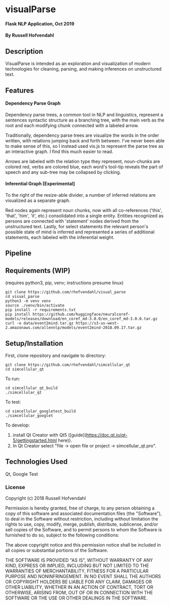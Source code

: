 # visualParse

#### Flask NLP Application, Oct 2019

#### By Russell Hofvendahl

## Description

VisualParse is intended as an exploration and visualization of modern technologies for cleaning, parsing, and making inferences on unstructured text.

## Features
#### Dependency Parse Graph
Dependency parse trees, a common tool in NLP and linguistics, represent a sentences syntactic structure as a branching tree, with the main verb as the root and each modifying chunk connected with a labeled arrow.

Traditionally, dependency parse trees are visualize the words in the order written, with relations jumping back and forth between. I've never been able to make sense of this, so I instead used vis.js to represent the parse tree as an interactive graph. I find this much easier to read.

Arrows are labeled with the relation type they represent, noun-chunks are colored red, verbs are colored blue, each word's tool-tip reveals the part of speech and any sub-tree may be collapsed by clicking.

#### Inferential Graph [Experimental]
To the right of the resize-able divider, a number of inferred relations are visualized as a separate graph.

Red nodes again represent noun chunks, now with all co-references ('this', 'that', 'him', 'it', etc.) consolidated into a single entity. Entities recognized as persons are connected with 'statement' nodes derived from the unstructured text. Lastly, for select statements the relevant person's possible state of mind is inferred and represented a series of additional statements, each labeled with the inferential weight.

## Pipeline

## Requirements (WIP)
(requires python3, pip, venv; instructions presume linux)
```
git clone https://github.com/rhofvendahl/visual_parse
cd visual_parse
python3 -m venv venv
source ./venv/bin/activate
pip install -r requirements.txt
pip install https://github.com/huggingface/neuralcoref-models/releases/download/en_coref_md-3.0.0/en_coref_md-3.0.0.tar.gz
curl -o data/event2mind.tar.gz https://s3-us-west-2.amazonaws.com/allennlp/models/event2mind-2018.09.17.tar.gz
```

## Setup/Installation

First, clone repository and navigate to directory:
```
git clone https://github.com/rhofvendahl/simcellular_qt
cd simcellular_qt
```
To run:
```
cd simcellular_qt_build
./simcellular_qt
```
To test:
```
cd simcellular_googletest_build
./simcellular_googlet
```
To develop:
1. install Qt Creator with Qt5 ([guide](https://doc.qt.io/qt-5/gettingstarted.html here)).
2. In Qt Creator select "file -> open file or project -> simcellular_qt.pro".

## Technologies Used

Qt, Google Test

### License

Copyright (c) 2018 Russell Hofvendahl

Permission is hereby granted, free of charge, to any person obtaining a copy of this software and associated documentation files (the "Software"), to deal in the Software without restriction, including without limitation the rights to use, copy, modify, merge, publish, distribute, sublicense, and/or sell copies of the Software, and to permit persons to whom the Software is furnished to do so, subject to the following conditions:

The above copyright notice and this permission notice shall be included in all copies or substantial portions of the Software.

THE SOFTWARE IS PROVIDED "AS IS", WITHOUT WARRANTY OF ANY KIND, EXPRESS OR IMPLIED, INCLUDING BUT NOT LIMITED TO THE WARRANTIES OF MERCHANTABILITY, FITNESS FOR A PARTICULAR PURPOSE AND NONINFRINGEMENT. IN NO EVENT SHALL THE AUTHORS OR COPYRIGHT HOLDERS BE LIABLE FOR ANY CLAIM, DAMAGES OR OTHER LIABILITY, WHETHER IN AN ACTION OF CONTRACT, TORT OR OTHERWISE, ARISING FROM, OUT OF OR IN CONNECTION WITH THE SOFTWARE OR THE USE OR OTHER DEALINGS IN THE SOFTWARE.
